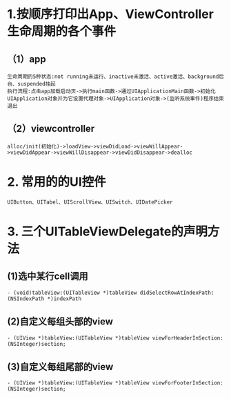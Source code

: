 # 1.按顺序打印出App、ViewController生命周期的各个事件
## （1）app
    生命周期的5种状态:not running未运行、inactive未激活、active激活、background后台、suspended挂起
    执行流程:点击app加载启动页->执行main函数->通过UIApplicationMain函数->初始化UIApplication对象并为它设置代理对象->UIApplication对象->(监听系统事件)程序结束退出
## （2）viewcontroller
    alloc/init(初始化)->loadView->viewDidLoad->viewWillAppear->viewDidAppear->viewWillDisappear->viewDidDisappear->dealloc
# 2. 常用的的UI控件
    UIButton、UITabel、UIScrollView、UISwitch、UIDatePicker
# 3. 三个UITableViewDelegate的声明方法
## (1)选中某行cell调用
    - (void)tableView:(UITableView *)tableView didSelectRowAtIndexPath:(NSIndexPath *)indexPath
## (2)自定义每组头部的view
    - (UIView *)tableView:(UITableView *)tableView viewForHeaderInSection:(NSInteger)section; 
## (3)自定义每组尾部的view
    - (UIView *)tableView:(UITableView *)tableView viewForFooterInSection:(NSInteger)section;
